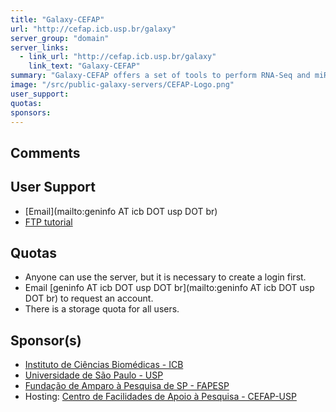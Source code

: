 ```yaml
---
title: "Galaxy-CEFAP"
url: "http://cefap.icb.usp.br/galaxy"
server_group: "domain"
server_links: 
  - link_url: "http://cefap.icb.usp.br/galaxy"
    link_text: "Galaxy-CEFAP"
summary: "Galaxy-CEFAP offers a set of tools to perform RNA-Seq and miRNA analysis. "
image: "/src/public-galaxy-servers/CEFAP-Logo.png"
user_support: 
quotas: 
sponsors: 
---
```


## Comments


## User Support

* [Email](mailto:geninfo AT icb DOT usp DOT br)
* [FTP tutorial](http://cefap.icb.usp.br/galaxy/etc/galaxy/web/welcome_upload_ftp.pdf)

## Quotas

* Anyone can use the server, but it is necessary to create a login first.
* Email [geninfo AT icb DOT usp DOT br](mailto:geninfo AT icb DOT usp DOT br) to request an account.
* There is a storage quota for all users.

## Sponsor(s)

* [Instituto de Ciências Biomédicas - ICB](http://www3.icb.usp.br/)
* [Universidade de São Paulo - USP](http://www5.usp.br/)
* [Fundação de Amparo à Pesquisa de SP - FAPESP](http://www.fapesp.br/)
* Hosting: [Centro de Facilidades de Apoio à Pesquisa - CEFAP-USP](http://cefap.icb.usp.br/)
